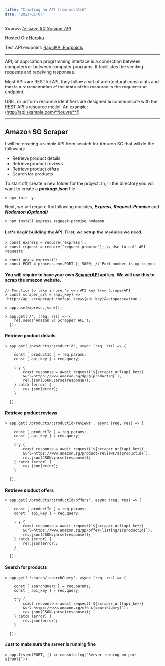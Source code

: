 ```yaml
---
title: "Creating an API from scratch"
date: "2022-01-07"
---
```


Source: [Amazon SG Scraper API](https://github.com/jfengg3/amazonsg-scrapper)

Hosted On: [Heroku](https://github.com/jfengg3/amazonsg-scrapper)

Test API endpoint: [RapidAPI Endpoints](https://rapidapi.com/jfengg3/api/amazon-sg-scrapper/)

---

API, or application programming interface is a connection between computers or between computer programs. It facilitates the sending requests and receiving responses.

Most APIs are RESTful API, they follow a set of architectural constraints and that is a representation of the state of the resource to the requester or endpoint.

URIs, or uniform resource identifiers are designed to communicate with the REST API's resource model. An example: (http://api.example.com/**louvre**/)

---

## Amazon SG Scraper

I will be creating a simple API from scratch for Amazon SG that will do the following:

- Retrieve product details
- Retrieve product reviews
- Retrieve product offers
- Search for products

To start off, create a new folder for the project. In, in the directory you will want to create a **_package.json_** file

```
> npm init -y
```

Next, we will require the following modules, **_Express_**, **_Request-Promise_** and **_Nodemon (Optional)_**

```
> npm install express request-promise nodemon
```

#### Let's begin building the API. First, we setup the modules we need.

```
> const express = require('express');
> const request = require('request-promise'); // Use to call API-requests

> const app = express();
> const PORT = process.env.PORT || 5000; // Port number is up to you
```

#### You will require to have your own [ScraperAPI](https://www.scraperapi.com/) api key. We will use this to scrap the amazon website.

```
// Function to take in user's own API key from ScraperAPI
> const scraper_url = (api_key) =>
`http://api.scraperapi.com?api_key=${api_key}&autoparse=true`;

> app.use(express.json());

> app.get('/', (req, res) => {
    res.send('Amazon SG Scrapper API');
  });
```

#### Retrieve product details

```
> app.get('/products/:productId', async (req, res) => {

    const { productId } = req.params;
    const { api_key } = req.query;

    try {
        const response = await request(`${scraper_url(api_key)}
        &url=https://www.amazon.sg/dp/${productId}`);
        res.json(JSON.parse(response));
    } catch (error) {
        res.json(error);
    }

  });
```

#### Retrieve product reviews

```
> app.get('/products/:productId/reviews', async (req, res) => {

    const { productId } = req.params;
    const { api_key } = req.query;

    try {
        const response = await request(`${scraper_url(api_key)}
        &url=https://www.amazon.sg/product-reviews/${productId}`);
        res.json(JSON.parse(response));
    } catch (error) {
        res.json(error);
    }

  });
```

#### Retrieve product offers

```
> app.get('/products/:productId/offers', async (req, res) => {

    const { productId } = req.params;
    const { api_key } = req.query;

    try {
        const response = await request(`${scraper_url(api_key)}
        &url=https://www.amazon.sg/gp/offer-listing/${productId}`);
        res.json(JSON.parse(response));
    } catch (error) {
        res.json(error);
    }

  });
```

#### Search for products

```
> app.get('/search/:searchQuery', async (req, res) => {

    const { searchQuery } = req.params;
    const { api_key } = req.query;

    try {
        const response = await request(`${scraper_url(api_key)}
        &url=https://www.amazon.sg/s?k=${searchQuery}`);
        res.json(JSON.parse(response));
    } catch (error) {
        res.json(error);
    }

  });
```

#### Just to make sure the server is running fine

```
> app.listen(PORT, () => console.log(`Server running on port ${PORT}`));
```
